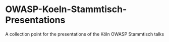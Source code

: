 # OWASP-Koeln-Stammtisch-Presentations
A collection point for the presentations of the Köln OWASP Stammtisch talks

